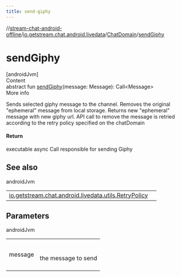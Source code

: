 ```yaml
---
title: send-giphy
---
```

//[stream-chat-android-offline](../../../index.md)/[io.getstream.chat.android.livedata](../index.md)/[ChatDomain](index.md)/[sendGiphy](sendGiphy.md)



# sendGiphy  
[androidJvm]  
Content  
abstract fun [sendGiphy](sendGiphy.md)(message: Message): Call&lt;Message&gt;  
More info  


Sends selected giphy message to the channel. Removes the original "ephemeral" message from local storage. Returns new "ephemeral" message with new giphy url. API call to remove the message is retried according to the retry policy specified on the chatDomain



#### Return  


executable async Call responsible for sending Giphy



## See also  
  
androidJvm  
  
| | |
|---|---|
| <a name="io.getstream.chat.android.livedata/ChatDomain/sendGiphy/#io.getstream.chat.android.client.models.Message/PointingToDeclaration/"></a>[io.getstream.chat.android.livedata.utils.RetryPolicy](../../io.getstream.chat.android.livedata.utils/RetryPolicy/index.md)| <a name="io.getstream.chat.android.livedata/ChatDomain/sendGiphy/#io.getstream.chat.android.client.models.Message/PointingToDeclaration/"></a>|
  


## Parameters  
  
androidJvm  
  
| | |
|---|---|
| <a name="io.getstream.chat.android.livedata/ChatDomain/sendGiphy/#io.getstream.chat.android.client.models.Message/PointingToDeclaration/"></a>message| <a name="io.getstream.chat.android.livedata/ChatDomain/sendGiphy/#io.getstream.chat.android.client.models.Message/PointingToDeclaration/"></a><br/><br/>the message to send<br/><br/>|
  
  



